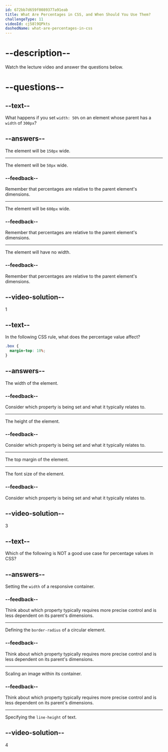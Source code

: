 ```yaml
---
id: 672bb7d659f0089377a91eab
title: What Are Percentages in CSS, and When Should You Use Them?
challengeType: 11
videoId: cj58l9QPkts
dashedName: what-are-percentages-in-css
---
```


# --description--

Watch the lecture video and answer the questions below.

# --questions--

## --text--

What happens if you set `width: 50%` on an element whose parent has a `width` of `300px`?

## --answers--

The element will be `150px` wide.

---

The element will be `50px` wide.

### --feedback--

Remember that percentages are relative to the parent element's dimensions.

---

The element will be `600px` wide.

### --feedback--

Remember that percentages are relative to the parent element's dimensions.

---

The element will have no width.

### --feedback--

Remember that percentages are relative to the parent element's dimensions.

## --video-solution--

1

## --text--

In the following CSS rule, what does the percentage value affect?


```css
.box {
  margin-top: 10%;
}
```

## --answers--

The width of the element.

### --feedback--

Consider which property is being set and what it typically relates to.

---

The height of the element.

### --feedback--

Consider which property is being set and what it typically relates to.

---

The top margin of the element.

---

The font size of the element.

### --feedback--

Consider which property is being set and what it typically relates to.

## --video-solution--

3

## --text--

Which of the following is NOT a good use case for percentage values in CSS?

## --answers--

Setting the `width` of a responsive container.

### --feedback--

Think about which property typically requires more precise control and is less dependent on its parent's dimensions.

---

Defining the `border-radius` of a circular element.

### --feedback--

Think about which property typically requires more precise control and is less dependent on its parent's dimensions.

---

Scaling an image within its container.

### --feedback--

Think about which property typically requires more precise control and is less dependent on its parent's dimensions.

---

Specifying the `line-height` of text.

## --video-solution--

4

